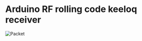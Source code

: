 # Arduino RF rolling code keeloq receiver

![Packet](https://github.com/liyanboy74/arduino-rf-rolling-code-keeloq-receiver/assets/64005694/ac3b46ce-226e-42ef-95df-c9de44f4fd20)

